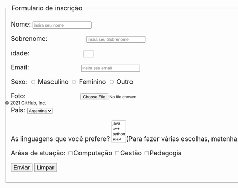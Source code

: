 <!DOCTYPE html>
<html>
<head>
	<title>Formulario</title>
<style>
.caixa {
  font-size: 20px;
  width: 1200px;  
  height: 300px;
}

#nome{
	margin-left: 13.72%
}
#Sobrenome{
margin-left: 10%
}
#idade{
margin-left: 14%;
width: 35px;
}
#email{
margin-left: 13.6%
}

.TRE{
margin-left: 14.5%
}
#foto{
margin-left: 14.2%
}
#país{
	
}

#lin{
margin-left: 2%;
font-size: 18px;
}
.butt{
font-size: 18px;
}

</style>
</head>
<body>

<div class="caixa" >
<form action="" accept-charset="utf-8">
<fieldset>
	<legend>Formulario de inscrição</legend>
<p>
<label>Nome:</label>
<input type="text" name="Nome" id="nome" placeholder="insira seu nome ">
</p>

<p>
<label>Sobrenome:</label>
<input type="text" name="Nome" id="Sobrenome" placeholder="insira seu Sobrenome ">
</p>

<p>
<label>idade:</label>
<input type="number" name="idade" id="idade">
</p>

<p>
<label>Email:</label>
<input type="text" name="Email" id="email" placeholder="insira seu email ">
</p>

<p>
<label>Sexo:</label>
<input type="radio" name="Sexo" value="1" id="masculino" class="TRE"> Masculino
<input type="radio" name="Sexo" value="1" id="feminino" > Feminino
<input type="radio" name="Sexo" value="1" id="outro" > Outro
</p>

<p>
<label>Foto:</label>
<input type="file" name="Chosem File" value="Chosem File"  id="foto">
</p>

<p>
<label>País:</label>	
<select id="País" >
	<option value="1">Argentina</option>
	<option value="2">Brasil</option>
	<option value="3">Uruguai</option>
	<option value="4">Paraquai</option>
</select>
</p>

<p>
<label>As linguagens que você prefere?</label>
<select name="" multiple id="lin">
	<option value="1">java</option>
	<option value="1">c++</option>
	<option value="1">python</option>
	<option value="1">PHP</option>
</select>(Para fazer várias escolhas, matenha a tecla CTRL pressionada)	
</p>

<p>
<label>Aréas de atuação:</label>
<input type="checkbox" name="Computação" value="1" class="are">Computação
<input type="checkbox" name="Gestão" value="2">Gestão
<input type="checkbox" name="Pedagogia" value="3">Pedagogia
</p>

<p>
<input type="button"  value="Enviar" class="butt">
<input type="reset" name="" value="Limpar" class="butt">
</p>

</fieldset>



	

</form>
</div>
</body>

</html>
© 2021 GitHub, Inc.
